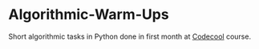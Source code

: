 # Algorithmic-Warm-Ups

Short algorithmic tasks in Python done in first month at [Codecool](https://www.codecool.com) course.
